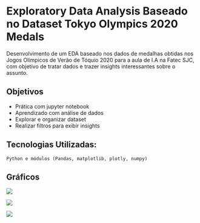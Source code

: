 # Exploratory Data Analysis Baseado no Dataset Tokyo Olympics 2020 Medals
Desenvolvimento de um EDA baseado nos dados de medalhas obtidas nos Jogos Olímpicos de Verão de Tóquio 2020 para a aula de I.A na Fatec SJC, com objetivo de tratar dados e trazer insights interessantes sobre o assunto.


## Objetivos

- Prática com jupyter notebook
- Aprendizado com análise de dados
- Explorar e organizar dataset
- Realizar filtros para exibir insights

## Tecnologias Utilizadas: 

```Python e módulos (Pandas, matplotlib, plotly, numpy)```

## Gráficos

![](images/totalrank.png)

![](images/brazilmedals.png)

![](images/medalpercentage.png)

